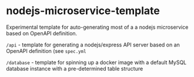 # nodejs-microservice-template

Experimental template for auto-generating most of a a nodejs microservice based on OpenAPI definition.

`/api` - template for generating a nodejs/express API server based on an OpenAPI definition (see `spec.yml`

`/database` - template for spinning up a docker image with a default MySQL database instance with a pre-determined table structure
